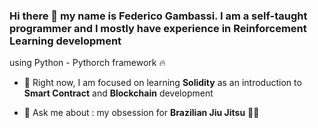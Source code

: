 ### Hi there 👋 my name is Federico Gambassi. I am a self-taught programmer and I mostly have experience in Reinforcement Learning development 
using Python - Pythorch framework :fire:

- 🌱 Right now, I am focused on learning **Solidity** as an introduction to **Smart Contract** and **Blockchain** development

- 💬 Ask me about : my obsession for **Brazilian Jiu Jitsu** :men_wrestling:
<!--
**comprido96/comprido96** is a ✨ _special_ ✨ repository because its `README.md` (this file) appears on your GitHub profile.

Here are some ideas to get you started:

- 🔭 I’m currently working on ...
- 🌱 I’m currently learning ...
- 👯 I’m looking to collaborate on ...
- 🤔 I’m looking for help with ...
- 💬 Ask me about ...
- 📫 How to reach me: ...
- 😄 Pronouns: ...
- ⚡ Fun fact: ...
-->


